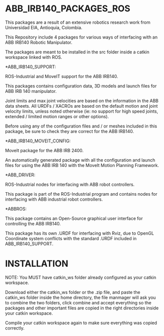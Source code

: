 # ABB_IRB140_PACKAGES_ROS

This packages are a result of an extensive robotics research work from Universidad EIA, Antioquia, Colombia.

This Repository include 4 packages for various ways of interfacing with an ABB IRB140 Robotic Manipulator.

The packages are meant to be installed in the src folder inside a catkin workspace linked with ROS.

*ABB_IRB140_SUPPORT:

ROS-Industrial and MoveIT support for the ABB IRB140.

This packages contains configuration data, 3D models and launch files for ABB IRB 140 manipulator.

Joint limits and max joint velocities are based on the information in the ABB data sheets. 
All URDFs / XACROs are based on the default motion and joint velocity limits, unless noted otherwise 
(ie: no support for high speed joints, extended / limited motion ranges or other options).

Before using any of the configuration files and / or meshes included in this package, 
be sure to check they are correct for the ABB IRB140.


*ABB_IRB140_MOVEIT_CONFIG:

MoveIt package for the ABB IRB 2400.

An automatically generated package with all the configuration and launch files
for using the ABB IRB 140 with the MoveIt Motion Planning Framework.


*ABB_DRIVER:

ROS-Industrial nodes for interfacing with ABB robot controllers.

This package is part of the ROS-Industrial program and contains
nodes for interfacing with ABB industrial robot controllers.


*ABBROS:

This package contains an Open-Source graphical user interface for controlling the ABB IRB140.

This package has its own .URDF for interfacing with Rviz, due to OpenGL Coordinate system conflicts with 
the standard .URDF included in ABB_IRB140_SUPPORT.

# INSTALLATION


NOTE: You MUST have catkin_ws folder already configured as your catkin workspace.

Download either the catkin_ws folder or the .zip file, and paste the catkin_ws folder inside the home directory,
the file manmager will ask you to combine the two folders, click combine and accept everything so the packages and other important files are copied in the right directories inside your catkin workspace.

Compile your catkin workspace again to make sure everything was copied correctly.

